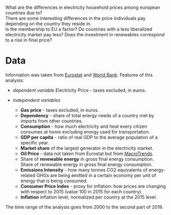 What are the differences in electricity household prices among european countries due to?\
There are some interesting differences in the price individuals pay depending on the country they reside in.\
Is the membership to EU a factor? Do countries with a less liberalized electricity market pay less? Does the investment in renewables correspond to a rise in final price?

# Data
Information was taken from [Eurostat](https://ec.europa.eu/eurostat/data/database) and [World Bank](https://data.worldbank.org/).
Features of this analysis:


- *dependent variable* 
  Electricity Price - taxes excluded, in euros.

- *independent variables*
  * **Gas price** - taxes excluded, in euros.
  * **Dependency** - share of total energy needs of a country met by imports from other countries.
  * **Consumption** - how much electricity and heat every citizen consumes at home excluding energy used for transportation.
  * **GDP per capita** - ratio of real GDP to the average population of a specific year.
  * **Market share** of the largest generator in the electricity market.
  * **Oil Price** - data not taken from Eurostat but from [MacroTrends](https://www.macrotrends.net/1369/crude-oil-price-history-chart).
  * Share of **renewable energy** in gross final energy consumption. Share of renewable energy in gross final energy consumption.
  * **Emissions Intensity** - how many tonnes CO2 equivalents of energy-related GHGs are being emitted in a certain economy per unit of energy that is being consumed.
  * **Consumer Price Index** - proxy for inflation: how prices are changing with respect to 2015 (value 100 in 2015 for each country).
  * **Inflation** inflation level, normalized per country at the 2015 level. 
  
The time range of the analysis goes from 2000 to the second part of 2019.
